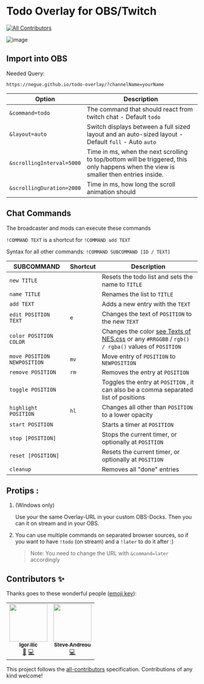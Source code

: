 # Todo Overlay for OBS/Twitch
<!-- ALL-CONTRIBUTORS-BADGE:START - Do not remove or modify this section -->
[![All Contributors](https://img.shields.io/badge/all_contributors-2-orange.svg?style=flat-square)](#contributors-)
<!-- ALL-CONTRIBUTORS-BADGE:END -->

![image](https://user-images.githubusercontent.com/842273/93716478-6190a600-fb70-11ea-8267-f8e0ca6ab4b2.png)

## Import into OBS

Needed Query:
```url
https://negue.github.io/todo-overlay/?channelName=yourName
```


|Option|Description|
|-|-|
|`&command=todo`|The command that should react from twitch chat - Default `todo`|
|`&layout=auto`|Switch displays between a full sized layout and an auto-sized layout - Default `full` - Auto `auto`|
|`&scrollingInterval=5000`|Time in ms, when the next scrolling to top/bottom will be triggered, this only happens when the view is smaller then entries inside. |
|`&scrollingDuration=2000`|Time in ms, how long the scroll animation should|


## Chat Commands

The broadcaster and mods can execute these commands

`!COMMAND TEXT` is a shortcut for `!COMMAND add TEXT`

Syntax for all other commands: `!COMMAND SUBCOMMAND [ID / TEXT]`

|SUBCOMMAND|Shortcut|Description|
|-|-|-|
|`new TITLE`||Resets the todo list and sets the name to `TITLE`|
|`name TITLE`||Renames the list to `TITLE`|
|`add TEXT`||Adds a new entry with the `TEXT`|
|`edit POSITION TEXT`|`e`|Changes the text of `POSITION` to the new `TEXT`|
|`color POSITION COLOR`||Changes the color [see Texts of NES.css](https://nostalgic-css.github.io/NES.css/) or any `#RRGGBB` / `rgb() / rgba()` values of `POSITION` |
|`move POSITION NEWPOSITION`|`mv`|Move entry of `POSITION`  to `NEWPOSITION` |
|`remove POSITION`|`rm`|Removes the entry at `POSITION` |
|`toggle POSITION`||Toggles the entry at `POSITION` , it can also be a comma separated list of positions|
|`highlight POSITION`|`hl`|Changes all other than `POSITION`  to a lower opacity|
|`start POSITION`||Starts a timer at `POSITION`|
|`stop [POSITION]`|| Stops the current timer, or optionally at `POSITION`|
|`reset [POSITION]`|| Resets the current timer, or optionally at `POSITION`|
|`cleanup`||Removes all "done" entries|

## Protips :

1. (Windows only)

   Use your the same Overlay-URL in your custom OBS-Docks. Then you can it on stream and in your OBS.

2. You can use multiple commands on separated browser sources, so if you want to have `!todo` (on stream) and a `!later` to do it after :) 
   > Note: You need to change the URL with `&command=later` accordingly

## Contributors ✨

Thanks goes to these wonderful people ([emoji key](https://allcontributors.org/docs/en/emoji-key)):

<!-- ALL-CONTRIBUTORS-LIST:START - Do not remove or modify this section -->
<!-- prettier-ignore-start -->
<!-- markdownlint-disable -->
<table>
  <tr>
    <td align="center"><a href="https://twitch.tv/gacbl"><img src="https://avatars0.githubusercontent.com/u/2153382?v=4" width="100px;" alt=""/><br /><sub><b>Igor Ilic</b></sub></a><br /><a href="#ideas-gigili" title="Ideas, Planning, & Feedback">🤔</a> <a href="https://github.com/negue/todo-overlay/commits?author=gigili" title="Code">💻</a></td>
    <td align="center"><a href="https://github.com/SteveAndreou"><img src="https://avatars2.githubusercontent.com/u/4084115?v=4" width="100px;" alt=""/><br /><sub><b>Steve Andreou</b></sub></a><br /><a href="https://github.com/negue/todo-overlay/commits?author=SteveAndreou" title="Code">💻</a></td>
  </tr>
</table>

<!-- markdownlint-enable -->
<!-- prettier-ignore-end -->
<!-- ALL-CONTRIBUTORS-LIST:END -->

This project follows the [all-contributors](https://github.com/all-contributors/all-contributors) specification. Contributions of any kind welcome!
